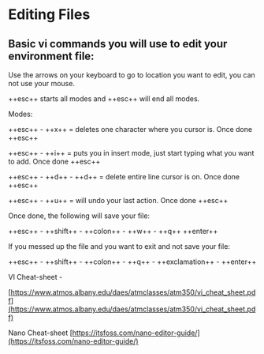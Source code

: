 # Editing Files

## Basic vi commands you will use to edit your environment file:

Use the arrows on your keyboard to go to location you want to edit, you can not use your mouse.

++esc++    starts all modes and ++esc++  will end all modes.

Modes:

++esc++ - ++x++     = deletes one character where you cursor is. Once done ++esc++

++esc++ - ++i++      =  puts you in insert mode, just start typing what you want to add. Once done ++esc++

++esc++ - ++d++ - ++d++  = delete entire line cursor is on.  Once done ++esc++

++esc++ - ++u++     = will undo your last action.  Once done ++esc++

Once done, the following will save your file:

++esc++ - ++shift++ - ++colon++ - ++w++ - ++q++ ++enter++   

If you messed up the file and you want to exit and not save your file:

++esc++ - ++shift++ - ++colon++ - ++q++ - ++exclamation++ - ++enter++    

VI Cheat-sheet -

[https://www.atmos.albany.edu/daes/atmclasses/atm350/vi_cheat_sheet.pdf](https://www.atmos.albany.edu/daes/atmclasses/atm350/vi_cheat_sheet.pdf)

Nano Cheat-sheet           [https://itsfoss.com/nano-editor-guide/](https://itsfoss.com/nano-editor-guide/)
